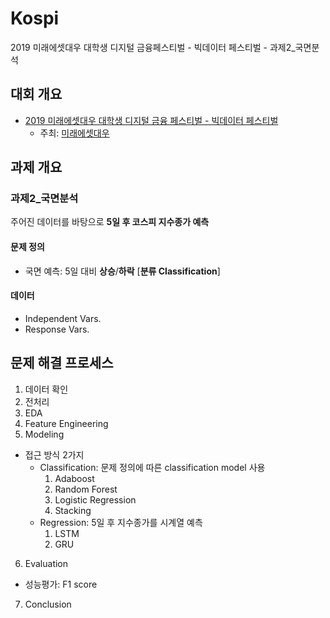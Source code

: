 # Kospi
2019 미래에셋대우 대학생 디지털 금융페스티벌 - 빅데이터 페스티벌 - 과제2_국면분석
## 대회 개요
- [2019 미래에셋대우 대학생 디지털 금융 페스티벌 - 빅데이터 페스티벌](https://www.miraeassetdaewoo.com/hki/hki7110/n03_1.do)
  - 주최: [미래에셋대우](https://www.miraeassetdaewoo.com/hki/hki7110/n01.do)

## 과제 개요
### 과제2_국면분석
주어진 데이터를 바탕으로 **5일 후 코스피 지수종가 예측**

#### 문제 정의
- 국면 예측: 5일 대비 **상승**/**하락** [**분류 Classification**]

#### 데이터
  - Independent Vars.
  - Response Vars.
  
## 문제 해결 프로세스
1. 데이터 확인
2. 전처리
3. EDA
4. Feature Engineering
5. Modeling
  - 접근 방식 2가지
    - Classification: 문제 정의에 따른 classification model 사용
      1. Adaboost
      2. Random Forest
      3. Logistic Regression
      4. Stacking
    - Regression: 5일 후 지수종가를 시계열 예측
      1. LSTM
      2. GRU
6. Evaluation
  - 성능평가: F1 score
7. Conclusion
  


